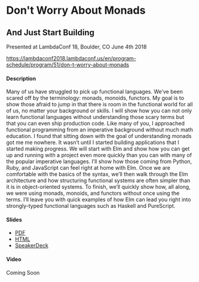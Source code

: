 Don't Worry About Monads
========================

And Just Start Building
-----------------------

Presented at LambdaConf 18, Boulder, CO June 4th 2018


https://lambdaconf2018.lambdaconf.us/en/program-schedule/program/51/don-t-worry-about-monads

#### Description

Many of us have struggled to pick up functional languages. We’ve been scared off by the terminology: monads, monoids, functors. My goal is to show those afraid to jump in that there is room in the functional world for all of us, no matter your background or skills. I will show how you can not only learn functional languages without understanding those scary terms but that you can even ship production code. 
Like many of you, I approached functional programming from an imperative background without much math education. I found that sitting down with the goal of understanding monads got me me nowhere. It wasn’t until I started building applications that I started making progress.
We will start with Elm and show how you can get up and running with a project even more quickly than you can with many of the popular imperative languages. I’ll show how those coming from Python, Ruby, and JavaScript can feel right at home with Elm. Once we are comfortable with the basics of the syntax, we’ll then walk through the Elm architecture and how structuring functional systems are often simpler than it is in object-oriented systems.
To finish, we’ll quickly show how, all along, we were using monads, monoids, and functors without once using the terms. I’ll leave you with quick examples of how Elm can lead you right into strongly-typed functional languages such as Haskell and PureScript.

#### Slides

- [PDF](slides/DontWorryAboutMonads.pdf) 
- [HTML](slides/html/DontWorryAboutMonads/index.html) 
- [SpeakerDeck](https://speakerdeck.com/lyddonb/dont-worry-about-monads)

#### Video

Coming Soon
